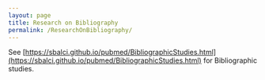 ```yaml
---
layout: page
title: Research on Bibliography
permalink: /ResearchOnBibliography/
---
```


See [https://sbalci.github.io/pubmed/BibliographicStudies.html](https://sbalci.github.io/pubmed/BibliographicStudies.html) for Bibliographic studies.